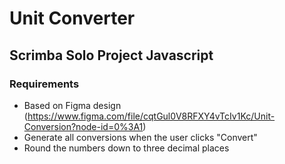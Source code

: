 # Unit Converter
## Scrimba Solo Project Javascript
### Requirements

- Based on Figma design (https://www.figma.com/file/cqtGul0V8RFXY4vTcIv1Kc/Unit-Conversion?node-id=0%3A1)
- Generate all conversions when the user clicks "Convert"
- Round the numbers down to three decimal places



